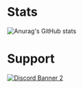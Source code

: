# Stats
![Anurag's GitHub stats](https://github-readme-stats.vercel.app/api?username=FwB-Studio&show_icons=true&theme=midnight-purple)

# Support
<a href='https://discord.gg/fybMgxAShU'>![Discord Banner 2](https://cdn.discordapp.com/attachments/1075775449155772446/1136593783912398909/FWB-01.png?style=banner3)</a>
